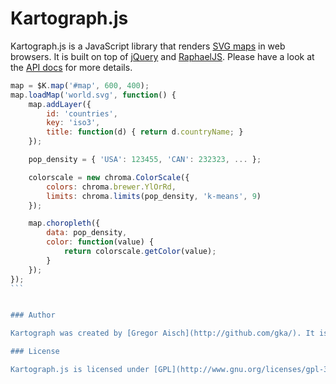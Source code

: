 # Kartograph.js

Kartograph.js is a JavaScript library that renders [SVG maps](https://github.com/kartograph/kartograph.py/) in web browsers. It is built on top of [jQuery](http://jquery.com) and [RaphaelJS](http://raphaeljs.com). Please have a look at the [API docs](https://github.com/kartograph/kartograph.js/wiki/API) for more details. 

````javascript
map = $K.map('#map', 600, 400);
map.loadMap('world.svg', function() {
	map.addLayer({
		id: 'countries',
		key: 'iso3',
		title: function(d) { return d.countryName; }
	});

	pop_density = { 'USA': 123455, 'CAN': 232323, ... };

	colorscale = new chroma.ColorScale({
		colors: chroma.brewer.YlOrRd,
		limits: chroma.limits(pop_density, 'k-means', 9)
	});

	map.choropleth({
		data: pop_density,
		color: function(value) {
			return colorscale.getColor(value);
		}
	});
});
```


### Author

Kartograph was created by [Gregor Aisch](http://github.com/gka/). It is supported by [Piwik Web Analytics](http://piwik.org) and the [Open Knowledge Foundation](http://okfn.org). 

### License

Kartograph.js is licensed under [GPL](http://www.gnu.org/licenses/gpl-3.0.txt)





